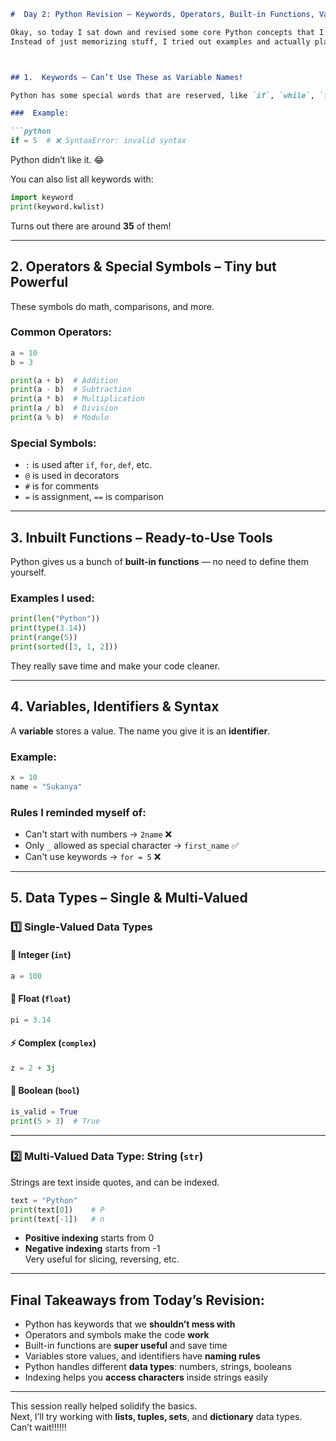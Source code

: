 ```markdown
#  Day 2: Python Revision — Keywords, Operators, Built-in Functions, Variables & Data Types

Okay, so today I sat down and revised some core Python concepts that I kinda knew but wanted to understand better.  
Instead of just memorizing stuff, I tried out examples and actually played around with the code a bit — it made a huge difference!



## 1.  Keywords – Can’t Use These as Variable Names!

Python has some special words that are reserved, like `if`, `while`, `for`, `True`, `False`, etc. You can’t use them as variable names.

###  Example:

```python
if = 5  # ❌ SyntaxError: invalid syntax
```

Python didn’t like it. 😂

You can also list all keywords with:

```python
import keyword
print(keyword.kwlist)
```

Turns out there are around **35** of them!

---

## 2.  Operators & Special Symbols – Tiny but Powerful

These symbols do math, comparisons, and more.

###  Common Operators:

```python
a = 10
b = 3

print(a + b)  # Addition
print(a - b)  # Subtraction
print(a * b)  # Multiplication
print(a / b)  # Division
print(a % b)  # Modulo
```

###  Special Symbols:

- `:` is used after `if`, `for`, `def`, etc.
- `@` is used in decorators
- `#` is for comments
- `=` is assignment, `==` is comparison

---

## 3.  Inbuilt Functions – Ready-to-Use Tools

Python gives us a bunch of **built-in functions** — no need to define them yourself.

###  Examples I used:

```python
print(len("Python"))
print(type(3.14))
print(range(5))
print(sorted([3, 1, 2]))
```

They really save time and make your code cleaner.

---

## 4.  Variables, Identifiers & Syntax

A **variable** stores a value. The name you give it is an **identifier**.

###  Example:

```python
x = 10
name = "Sukanya"
```

###  Rules I reminded myself of:
- Can't start with numbers → `2name` ❌
- Only `_` allowed as special character → `first_name` ✅
- Can't use keywords → `for = 5` ❌

---

## 5.  Data Types – Single & Multi-Valued

### 1️⃣ Single-Valued Data Types

#### 🔢 Integer (`int`)
```python
a = 100
```

#### 🌊 Float (`float`)
```python
pi = 3.14
```

#### ⚡ Complex (`complex`)
```python
z = 2 + 3j
```

#### 🔘 Boolean (`bool`)
```python
is_valid = True
print(5 > 3)  # True
```

---

### 2️⃣ Multi-Valued Data Type: String (`str`)

Strings are text inside quotes, and can be indexed.

```python
text = "Python"
print(text[0])    # P
print(text[-1])   # n
```

- **Positive indexing** starts from 0
- **Negative indexing** starts from -1  
Very useful for slicing, reversing, etc.

---

##  Final Takeaways from Today’s Revision:

- Python has keywords that we **shouldn’t mess with**
- Operators and symbols make the code **work**
- Built-in functions are **super useful** and save time
- Variables store values, and identifiers have **naming rules**
- Python handles different **data types**: numbers, strings, booleans
- Indexing helps you **access characters** inside strings easily

---

This session really helped solidify the basics.  
Next, I’ll try working with **lists, tuples, sets**, and **dictionary** data types. Can’t wait!!!!!!


